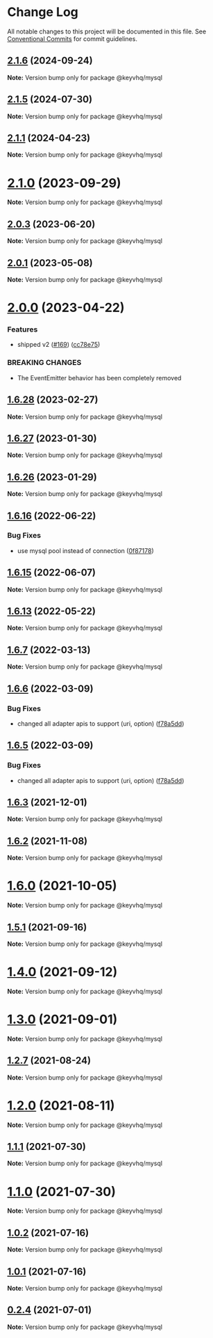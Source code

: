 # Change Log

All notable changes to this project will be documented in this file.
See [Conventional Commits](https://conventionalcommits.org) for commit guidelines.

## [2.1.6](https://github.com/microlinkhq/keyv/compare/v2.1.5...v2.1.6) (2024-09-24)

**Note:** Version bump only for package @keyvhq/mysql

## [2.1.5](https://github.com/microlinkhq/keyv/compare/v2.1.4...v2.1.5) (2024-07-30)

**Note:** Version bump only for package @keyvhq/mysql

## [2.1.1](https://github.com/microlinkhq/keyv/compare/v2.1.0...v2.1.1) (2024-04-23)

**Note:** Version bump only for package @keyvhq/mysql

# [2.1.0](https://github.com/microlinkhq/keyv/compare/v2.0.3...v2.1.0) (2023-09-29)

**Note:** Version bump only for package @keyvhq/mysql

## [2.0.3](https://github.com/microlinkhq/keyv/compare/v2.0.2...v2.0.3) (2023-06-20)

**Note:** Version bump only for package @keyvhq/mysql

## [2.0.1](https://github.com/microlinkhq/keyv/compare/v2.0.0...v2.0.1) (2023-05-08)

**Note:** Version bump only for package @keyvhq/mysql

# [2.0.0](https://github.com/microlinkhq/keyv/compare/v1.6.28...v2.0.0) (2023-04-22)

### Features

* shipped v2 ([#169](https://github.com/microlinkhq/keyv/issues/169)) ([cc78e75](https://github.com/microlinkhq/keyv/commit/cc78e75b281111c7e57e30d7554b9772c83f2baa))

### BREAKING CHANGES

* The EventEmitter behavior has been completely removed

## [1.6.28](https://github.com/microlinkhq/keyvhq/compare/v1.6.27...v1.6.28) (2023-02-27)

**Note:** Version bump only for package @keyvhq/mysql

## [1.6.27](https://github.com/microlinkhq/keyvhq/compare/v1.6.26...v1.6.27) (2023-01-30)

**Note:** Version bump only for package @keyvhq/mysql

## [1.6.26](https://github.com/microlinkhq/keyvhq/compare/v1.6.25...v1.6.26) (2023-01-29)

**Note:** Version bump only for package @keyvhq/mysql

## [1.6.16](https://github.com/microlinkhq/keyvhq/compare/v1.6.15...v1.6.16) (2022-06-22)

### Bug Fixes

* use mysql pool instead of connection ([0f87178](https://github.com/microlinkhq/keyvhq/commit/0f87178bcdb2eacf69d3cc822054f4d5ab876182))

## [1.6.15](https://github.com/microlinkhq/keyvhq/compare/v1.6.14...v1.6.15) (2022-06-07)

**Note:** Version bump only for package @keyvhq/mysql

## [1.6.13](https://github.com/microlinkhq/keyvhq/compare/v1.6.12...v1.6.13) (2022-05-22)

**Note:** Version bump only for package @keyvhq/mysql

## [1.6.7](https://github.com/microlinkhq/keyvhq/compare/v1.6.6...v1.6.7) (2022-03-13)

**Note:** Version bump only for package @keyvhq/mysql

## [1.6.6](https://github.com/microlinkhq/keyvhq/compare/v1.6.4...v1.6.6) (2022-03-09)

### Bug Fixes

* changed all adapter apis to support (uri, option) ([f78a5dd](https://github.com/microlinkhq/keyvhq/commit/f78a5dd26ebcb2661d99c61328fbd92d9c462149))

## [1.6.5](https://github.com/microlinkhq/keyvhq/compare/v1.6.4...v1.6.5) (2022-03-09)

### Bug Fixes

* changed all adapter apis to support (uri, option) ([f78a5dd](https://github.com/microlinkhq/keyvhq/commit/f78a5dd26ebcb2661d99c61328fbd92d9c462149))

## [1.6.3](https://github.com/microlinkhq/keyvhq/compare/v1.6.2...v1.6.3) (2021-12-01)

**Note:** Version bump only for package @keyvhq/mysql

## [1.6.2](https://github.com/microlinkhq/keyvhq/compare/v1.6.1...v1.6.2) (2021-11-08)

**Note:** Version bump only for package @keyvhq/mysql

# [1.6.0](https://github.com/microlinkhq/keyvhq/compare/v1.5.2...v1.6.0) (2021-10-05)

**Note:** Version bump only for package @keyvhq/mysql

## [1.5.1](https://github.com/microlinkhq/keyvhq/compare/v1.5.0...v1.5.1) (2021-09-16)

**Note:** Version bump only for package @keyvhq/mysql

# [1.4.0](https://github.com/microlinkhq/keyvhq/compare/v1.3.0...v1.4.0) (2021-09-12)

**Note:** Version bump only for package @keyvhq/mysql

# [1.3.0](https://github.com/microlinkhq/keyvhq/compare/v1.2.7...v1.3.0) (2021-09-01)

**Note:** Version bump only for package @keyvhq/mysql

## [1.2.7](https://github.com/microlinkhq/keyvhq/compare/v1.2.6...v1.2.7) (2021-08-24)

**Note:** Version bump only for package @keyvhq/mysql

# [1.2.0](https://github.com/microlinkhq/keyvhq/compare/v1.1.1...v1.2.0) (2021-08-11)

**Note:** Version bump only for package @keyvhq/mysql

## [1.1.1](https://github.com/microlinkhq/keyvhq/compare/v1.1.0...v1.1.1) (2021-07-30)

**Note:** Version bump only for package @keyvhq/mysql

# [1.1.0](https://github.com/microlinkhq/keyvhq/compare/v1.0.2...v1.1.0) (2021-07-30)

**Note:** Version bump only for package @keyvhq/mysql

## [1.0.2](https://github.com/microlinkhq/keyvhq/compare/v1.0.1...v1.0.2) (2021-07-16)

**Note:** Version bump only for package @keyvhq/mysql

## [1.0.1](https://github.com/microlinkhq/keyvhq/compare/v1.0.0...v1.0.1) (2021-07-16)

**Note:** Version bump only for package @keyvhq/mysql

## [0.2.4](https://github.com/microlinkhq/keyvhq/compare/v0.2.0...v0.2.4) (2021-07-01)

**Note:** Version bump only for package @keyvhq/mysql
